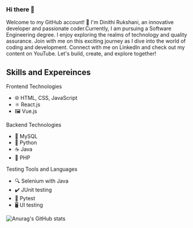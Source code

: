 ### Hi there 👋

Welcome to my GitHub account! 🚀 I'm Dinithi Rukshani, an innovative developer and passionate coder.Currently, I am pursuing a Software Engineering degree. I enjoy exploring the realms of technology and quality assurance. Join with me on this exciting journey as I dive into the world of coding and development. Connect with me on LinkedIn and check out my content on YouTube. Let's build, create, and explore together! 

## Skills and Expereinces 
Frontend Technologies
* 🌐 HTML, CSS, JavaScript
* ⚛️ React.js
* 🖼️ Vue.js

Backend Technologies
* 💾 MySQL
* 🐍 Python
* ☕ Java
* 🐘 PHP

Testing Tools and Languages
* 🔍 Selenium with Java
* ✔️ JUnit testing
* 🧪 Pytest
* 🖥️ UI testing

![Anurag's GitHub stats](https://github-readme-stats.vercel.app/api?username=Dinithiruk&theme=dark&show_icons=true)



